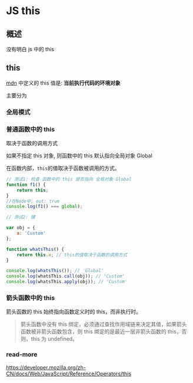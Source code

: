 # JS this

## 概述

没有明白 js 中的 this



## this

[mdn]([https://developer.mozilla.org/zh-CN/docs/Web/JavaScript/Reference/Operators/this#%E8%AF%AD%E6%B3%95](https://developer.mozilla.org/zh-CN/docs/Web/JavaScript/Reference/Operators/this#语法)) 中定义的 this 值是: **当前执行代码的环境对象**

主要分为

### 全局模式

### 普通函数中的 this

取决于函数的调用方式

如果不指定 this 对象, 则函数中的 this 默认指向全局对象 Global

在函数内部，`this`的值取决于函数被调用的方式。

```js
// 测试1: 检查 函数中的 this 是否指向 全局对象 Global
function f1() {
    return this;
}
//在Node中, out: true
console.log(f1() === global);

// 测试2: 键

var obj = {
    a: 'Custom'
};

function whatsThis() {
    return this.a; // this的值取决于函数的调用方式
}

console.log(whatsThis()); // 'Global'
console.log(whatsThis.call(obj)); // 'Custom'
console.log(whatsThis.apply(obj)); // 'Custom'
```





### 箭头函数中的 this

箭头函数的 this 始终指向函数定义时的 this，而非执行时。

> 箭头函数中没有 this 绑定，必须通过查找作用域链来决定其值，如果箭头函数被非箭头函数包含，则 this 绑定的是最近一层非箭头函数的 this，否则，this 为 undefined。





### read-more

https://developer.mozilla.org/zh-CN/docs/Web/JavaScript/Reference/Operators/this

